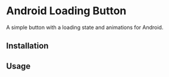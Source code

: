 # Android Loading Button
A simple button with a loading state and animations for Android.

## Installation

## Usage

